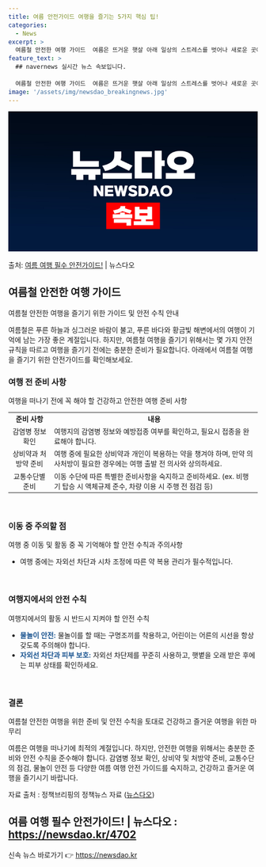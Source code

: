 ```yaml
---
title: 여름 안전가이드 여행을 즐기는 5가지 핵심 팁!
categories:
  - News
excerpt: >
  여름철 안전한 여행 가이드  여름은 뜨거운 햇살 아래 일상의 스트레스를 벗어나 새로운 곳에서 즐거움을 만끽하…
feature_text: >
  ## navernews 실시간 뉴스 속보입니다.

  여름철 안전한 여행 가이드  여름은 뜨거운 햇살 아래 일상의 스트레스를 벗어나 새로운 곳에서 즐거움을 만끽하…
image: '/assets/img/newsdao_breakingnews.jpg'
---
```


![뉴스다오 속보](/assets/img/newsdao_breakingnews.jpg)

<p>출처: <a href="https://newsdao.kr/4702" rel="dofollow">여름 여행 필수 안전가이드!</a> | 뉴스다오</p>

<h2 data-ke-size="size26">여름철 안전한 여행 가이드</h2>
<p data-ke-size="size16">여름철 안전한 여행을 즐기기 위한 가이드 및 안전 수칙 안내</p>

여름철은 푸른 하늘과 싱그러운 바람이 불고, 푸른 바다와 황금빛 해변에서의 여행이 기억에 남는 가장 좋은 계절입니다. 하지만, 여름철 여행을 즐기기 위해서는 몇 가지 안전 규칙을 따르고 여행을 즐기기 전에는 충분한 준비가 필요합니다. 아래에서 여름철 여행을 즐기기 위한 안전가이드를 확인해보세요.

<h3>여행 전 준비 사항</h3>
<p data-ke-size="size16">여행을 떠나기 전에 꼭 해야 할 건강하고 안전한 여행 준비 사항</p>
<table>
	<tr>
		<td style="text-align: center; height: 17px;"><b>준비 사항</b></td>
		<td style="text-align: center; height: 17px;"><b>내용</b></td>
	</tr>
	<tr>
		<td style="text-align: center;">감염병 정보 확인</td>
		<td>여행지의 감염병 정보와 예방접종 여부를 확인하고, 필요시 접종을 완료해야 합니다.</td>
	</tr>
	<tr>
		<td style="text-align: center;">상비약과 처방약 준비</td>
		<td>여행 중에 필요한 상비약과 개인이 복용하는 약을 챙겨야 하며, 만약 의사처방이 필요한 경우에는 여행 출발 전 의사와 상의하세요.</td>
	</tr>
	<tr>
		<td style="text-align: center;">교통수단별 준비</td>
		<td>이동 수단에 따른 특별한 준비사항을 숙지하고 준비하세요. (ex. 비행기 탑승 시 액체규제 준수, 차량 이용 시 주행 전 점검 등)</td>
	</tr>
</table>
<p data-ke-size="size16">&nbsp;</p>

<h3>이동 중 주의할 점</h3>
<p data-ke-size="size16">여행 중 이동 및 활동 중 꼭 기억해야 할 안전 수칙과 주의사항</p>
<ul>
	<li>여행 중에는 자외선 차단과 시차 조정에 따른 약 복용 관리가 필수적입니다.</li>
</ul>
<p data-ke-size="size16">&nbsp;</p>

<h3>여행지에서의 안전 수칙</h3>
<p data-ke-size="size16">여행지에서의 활동 시 반드시 지켜야 할 안전 수칙</p>
<ul>
	<li><b><span style="color: #1a5490;">물놀이 안전:</span></b> 물놀이를 할 때는 구명조끼를 착용하고, 어린이는 어른의 시선을 항상 갖도록 주의해야 합니다.</li>
	<li><b><span style="color: #1a5490;">자외선 차단과 피부 보호:</span></b> 자외선 차단제를 꾸준히 사용하고, 햇볕을 오래 받은 후에는 피부 상태를 확인하세요.</li>
</ul>
<p data-ke-size="size16">&nbsp;</p>

<h3>결론</h3>
<p data-ke-size="size16">여름철 안전한 여행을 위한 준비 및 안전 수칙을 토대로 건강하고 즐거운 여행을 위한 마무리</p>
<p>여름은 여행을 떠나기에 최적의 계절입니다. 하지만, 안전한 여행을 위해서는 충분한 준비와 안전 수칙을 준수해야 합니다. 감염병 정보 확인, 상비약 및 처방약 준비, 교통수단의 점검, 물놀이 안전 등 다양한 여름 여행 안전 가이드를 숙지하고, 건강하고 즐거운 여행을 즐기시기 바랍니다.</p>
<p>자료 출처 : 정책브리핑의 정책뉴스 자료 (<a href="https://newsdao.kr/4702">뉴스다오</a>)</p>
<h2>여름 여행 필수 안전가이드! | 뉴스다오 : <a href="https://newsdao.kr/4702">https://newsdao.kr/4702</a></h2>
<p data-ke-size="size16"></p> 

신속 뉴스 바로가기 👉 <a href="https://newsdao.kr" rel="dofollow">https://newsdao.kr</a>


